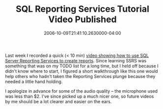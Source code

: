 ﻿---
title: SQL Reporting Services Tutorial Video Published
date: "2006-10-09T21:41:10.2630000-04:00"
description: Last week I recorded a quick (< 10 min) [video showing how to use
featuredImage: img/sql-reporting-services-tutorial-video-published-featured.png
---

Last week I recorded a quick (< 10 min) [video showing how to use SQL Server Reporting Services to create reports](http://aspalliance.com/972_Video_SQL_Server_Reporting_Services_2005_Tutorial). Since learning SSRS was something that was on my TODO list for a long time, but I held off because I didn't know where to start, I figured a short walkthrough like this one would help others who hadn't taken the Reporting Services plunge because they needed a little hand holding.

I apologize in advance for some of the audio quality – the microphone used was less than $2. I've since picked up a much nicer one, so future videos by me should be a lot clearer and easier on the ears.

